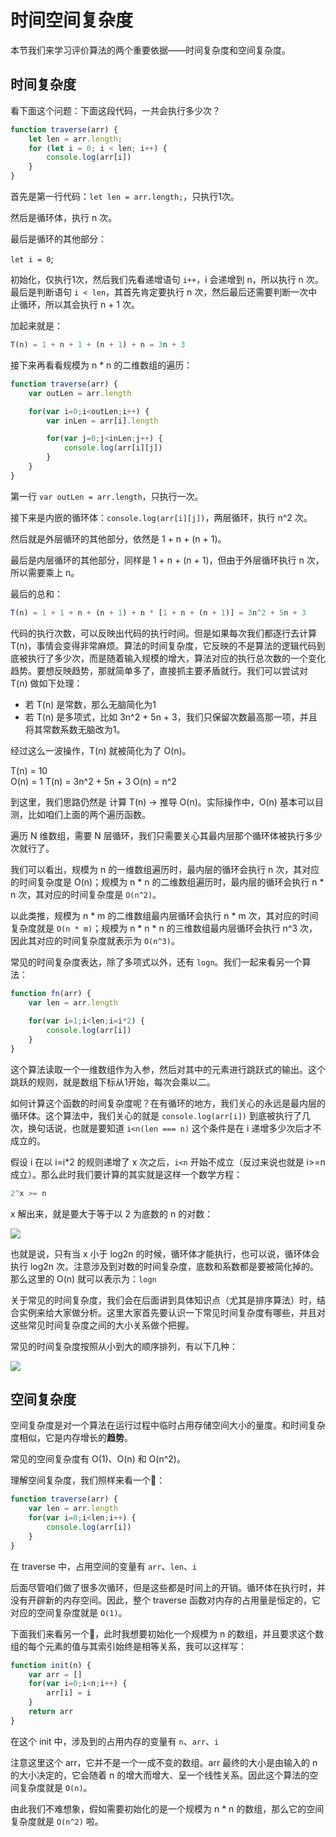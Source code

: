 # 时间空间复杂度

本节我们来学习评价算法的两个重要依据——时间复杂度和空间复杂度。

## 时间复杂度

看下面这个问题：下面这段代码，一共会执行多少次？

```js
function traverse(arr) {
    let len = arr.length;
    for (let i = 0; i < len; i++) {
        console.log(arr[i])
    }
}
```

首先是第一行代码：`let len = arr.length;`，只执行1次。

然后是循环体，执行 n 次。

最后是循环的其他部分：

`let i = 0`;

初始化，仅执行1次，然后我们先看递增语句 `i++`，i 会递增到 n，所以执行 n 次。最后是判断语句 `i < len`，其首先肯定要执行 n 次，然后最后还需要判断一次中止循环，所以其会执行 n + 1 次。

加起来就是：

```js
T(n) = 1 + n + 1 + (n + 1) + n = 3n + 3
```

接下来再看看规模为 n * n 的二维数组的遍历：

```js
function traverse(arr) {
    var outLen = arr.length

    for(var i=0;i<outLen;i++) {
        var inLen = arr[i].length

        for(var j=0;j<inLen;j++) { 
            console.log(arr[i][j])
        }
    }
}
```

第一行 `var outLen = arr.length`，只执行一次。

接下来是内嵌的循环体：`console.log(arr[i][j])`，两层循环，执行 n^2 次。

然后就是外层循环的其他部分，依然是 1 + n + (n + 1)。

最后是内层循环的其他部分，同样是 1 + n + (n + 1)，但由于外层循环执行 n 次，所以需要乘上 n。

最后的总和：

```js
T(n) = 1 + 1 + n + (n + 1) + n * [1 + n + (n + 1)] = 3n^2 + 5n + 3
```

代码的执行次数，可以反映出代码的执行时间。但是如果每次我们都逐行去计算 T(n)，事情会变得非常麻烦。算法的时间复杂度，它反映的不是算法的逻辑代码到底被执行了多少次，而是随着输入规模的增大，算法对应的执行总次数的一个变化趋势。要想反映趋势，那就简单多了，直接抓主要矛盾就行。我们可以尝试对 T(n) 做如下处理：

* 若 T(n) 是常数，那么无脑简化为1
* 若 T(n) 是多项式，比如 3n^2 + 5n + 3，我们只保留次数最高那一项，并且将其常数系数无脑改为1。

经过这么一波操作，T(n) 就被简化为了 O(n)。

T(n) = 10  
O(n) = 1
T(n) = 3n^2 + 5n + 3
O(n) = n^2

到这里，我们思路仍然是 计算 T(n) -> 推导 O(n)。实际操作中，O(n) 基本可以目测，比如咱们上面的两个遍历函数。

遍历 N 维数组，需要 N 层循环，我们只需要关心其最内层那个循环体被执行多少次就行了。

我们可以看出，规模为 n 的一维数组遍历时，最内层的循环会执行 n 次，其对应的时间复杂度是 O(n)；规模为 n * n 的二维数组遍历时，最内层的循环会执行 n * n 次，其对应的时间复杂度是 `O(n^2)`。

以此类推，规模为 n * m 的二维数组最内层循环会执行 n * m 次，其对应的时间复杂度就是 `O(n * m)`；规模为 n * n * n 的三维数组最内层循环会执行 n^3 次，因此其对应的时间复杂度就表示为 `O(n^3)`。

常见的时间复杂度表达，除了多项式以外，还有 `logn`。我们一起来看另一个算法：

```js
function fn(arr) {
    var len = arr.length  
    
    for(var i=1;i<len;i=i*2) {
        console.log(arr[i])
    }
}
```

这个算法读取一个一维数组作为入参，然后对其中的元素进行跳跃式的输出。这个跳跃的规则，就是数组下标从1开始，每次会乘以二。

如何计算这个函数的时间复杂度呢？在有循环的地方，我们关心的永远是最内层的循环体。这个算法中，我们关心的就是 `console.log(arr[i])` 到底被执行了几次，换句话说，也就是要知道 `i<n(len === n)` 这个条件是在 i 递增多少次后才不成立的。

假设 i 在以 i=i*2 的规则递增了 x 次之后，`i<n` 开始不成立（反过来说也就是 i>=n 成立）。那么此时我们要计算的其实就是这样一个数学方程：

```js
2^x >= n
```

x 解出来，就是要大于等于以 2 为底数的 n 的对数：

![](https://p1-jj.byteimg.com/tos-cn-i-t2oaga2asx/gold-user-assets/2020/4/6/1714f5c2b41495c3~tplv-t2oaga2asx-jj-mark:1512:0:0:0:q75.awebp)

也就是说，只有当 x 小于 log2n 的时候，循环体才能执行，也可以说，循环体会执行 log2n 次。注意涉及到对数的时间复杂度，底数和系数都是要被简化掉的。那么这里的 O(n) 就可以表示为：`logn`

关于常见的时间复杂度，我们会在后面讲到具体知识点（尤其是排序算法）时，结合实例来给大家做分析。这里大家首先要认识一下常见时间复杂度有哪些，并且对这些常见时间复杂度之间的大小关系做个把握。

常见的时间复杂度按照从小到大的顺序排列，有以下几种：

![](https://p1-jj.byteimg.com/tos-cn-i-t2oaga2asx/gold-user-assets/2020/4/6/1714f67c52dc8d15~tplv-t2oaga2asx-jj-mark:1512:0:0:0:q75.awebp)

## 空间复杂度

空间复杂度是对一个算法在运行过程中临时占用存储空间大小的量度。和时间复杂度相似，它是内存增长的**趋势**。

常见的空间复杂度有 O(1)、O(n) 和 O(n^2)。

理解空间复杂度，我们照样来看一个🌰：

```js
function traverse(arr) {
    var len = arr.length
    for(var i=0;i<len;i++) {
        console.log(arr[i])
    }
}
```

在 traverse 中，占用空间的变量有 `arr`、`len`、`i`

后面尽管咱们做了很多次循环，但是这些都是时间上的开销。循环体在执行时，并没有开辟新的内存空间。因此，整个 traverse 函数对内存的占用量是恒定的，它对应的空间复杂度就是 `O(1)`。

下面我们来看另一个🌰，此时我想要初始化一个规模为 n 的数组，并且要求这个数组的每个元素的值与其索引始终是相等关系，我可以这样写：

```js
function init(n) {
    var arr = []
    for(var i=0;i<n;i++) {
        arr[i] = i
    }
    return arr
}
```

在这个 init 中，涉及到的占用内存的变量有 `n`、`arr`、`i`

注意这里这个 arr，它并不是一个一成不变的数组。arr 最终的大小是由输入的 n 的大小决定的，它会随着 n 的增大而增大、呈一个线性关系。因此这个算法的空间复杂度就是 `O(n)`。

由此我们不难想象，假如需要初始化的是一个规模为 n * n 的数组，那么它的空间复杂度就是 `O(n^2)` 啦。
